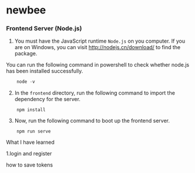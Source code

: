 # newbee

### Frontend Server (Node.js)

1. You must have the JavaScript runtime `Node.js` on you computer. If you are on Windows, you can visit http://nodejs.cn/download/ to find the package.

You can run the following command in powershell to check whether node.js has been installed successfully.

```powershell
    node -v
```

2. In the `frontend` directory, run the following command to import the dependency for the server.

```shell
    npm install
```

3. Now, run the following command to boot up the frontend server.

```shell
    npm run serve
```



What I have learned

1.login and register

how to save tokens



